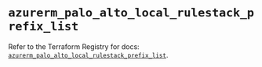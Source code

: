 # `azurerm_palo_alto_local_rulestack_prefix_list`

Refer to the Terraform Registry for docs: [`azurerm_palo_alto_local_rulestack_prefix_list`](https://registry.terraform.io/providers/hashicorp/azurerm/3.114.0/docs/resources/palo_alto_local_rulestack_prefix_list).
